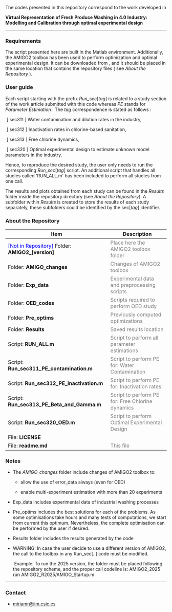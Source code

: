 
The codes presented in this repository correspond to the work developed in 

**Virtual Representation of Fresh Produce Washing in 4.0 Industry: Modelling and
Calibration through optimal experimental design**

---

### Requirements

The script presented here are built in the Matlab environment. Additionally, the AMIGO2 toolbox has been used to perform optimization and optimal experimental design. It can be downloaded from [](sites.google.com/site/amigo2toolbox), and it should be placed in the same location that contains the repository files ( see *About the Repository* ). 

### User guide

Each script starting with the prefix *Run_sec*[*tag*] is related to a study section of the work article submitted with this code whereas *PE* stands for *Parameter Estimation* . The *tag* correspondence is stated as follows :

​	[ sec311 ] Water contamination and dilution rates in the industry,

​	[ sec312 ] Inactivation rates in chlorine-based sanitation,

​	[ sec313 ] Free chlorine dynamics,

​	[ sec320 ] Optimal experimental design to estimate unknown model parameters in the industry.

Hence, to reproduce the desired study, the user only needs to run the corresponding *Run_sec*[*tag*] script. An additional script that handles all studies called 'RUN_ALL.m' has been included to perform all studies from one call.

The results and plots obtained from each study can be found in the *Results* folder inside the repository directory (see *About the Repository*). A subfolder within *Results* is created to store the results of each study separately, these subfolders could be identified by the sec[*tag*] identifier.

### About the Repository 

| Item | Description |
|------|--------------|
| <span style="color:blue">[Not in Repository]</span> Folder: **AMIGO2_[version]** | <span style="color:grey">Place here the AMIGO2 toolbox folder</span> |
| Folder: **AMIGO_changes** | <span style="color:grey">Changes of AMIGO2 toolbox</span> |
| Folder: **Exp_data** | <span style="color:grey">Experimental data and preprocessing scripts</span> |
| Folder: **OED_codes** | <span style="color:grey">Scripts required to perform OED study</span> |
| Folder: **Pre_optims** | <span style="color:grey">Previously computed optimizations</span> |
| Folder: **Results** | <span style="color:grey">Saved results location</span> |
| Script: **RUN_ALL.m** | <span style="color:grey">Script to perform all parameter estimations</span> |
| Script: **Run_sec311_PE_contamination.m** | <span style="color:grey">Script to perform PE for: Water Contamination</span> |
| Script: **Run_sec312_PE_inactivation.m** | <span style="color:grey">Script to perform PE for: Inactivation rates</span> |
| Script: **Run_sec313_PE_Beta_and_Gamma.m** | <span style="color:grey">Script to perform PE for: Free Chlorine dynamics</span> |
| Script: **Run_sec320_OED.m** | <span style="color:grey">Script to perform Optimal Experimental Design</span> |
| File: **LICENSE** | |
| File: **readme.md** | <span style="color:grey">This file</span> |

### Notes

- The *AMIGO_changes* folder include changes of AMIGO2 toolbox to:
  
  - allow the use of error_data always (even for OED)
  
  - enable multi-experiment estimation with more than 20 experiments

- Exp_data includes experimental data of industrial washing processes

- Pre_optims includes the best solutions for each of the problems. As some optimisations take hours and many tests of computations, we start from current this optimum. Nevertheless, the complete optimisation can be performed by the user if desired.

- Results folder includes the results generated by the code

- WARNING: In case the user decide to use a different version of AMIGO2, the call to the toolbox in any Run_sec[..] code must be modified. 

  ​	Example: To run the 2025 version, the folder must be placed following the repository scheme, and the proper call codeline is: AMIGO2_2025 run AMIGO2_R2025/AMIGO_Startup.m

---

### Contact

- miriamr@iim.csic.es	
